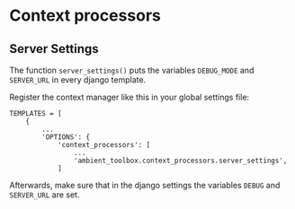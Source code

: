 # Context processors

## Server Settings

The function ``server_settings()`` puts the variables `DEBUG_MODE` and `SERVER_URL` in every django template.

Register the context manager like this in your global settings file:

````
TEMPLATES = [
    {
        ...
        'OPTIONS': {
            'context_processors': [
                ...
                'ambient_toolbox.context_processors.server_settings',
            ]

````

Afterwards, make sure that in the django settings the variables ``DEBUG`` and `SERVER_URL` are set.
